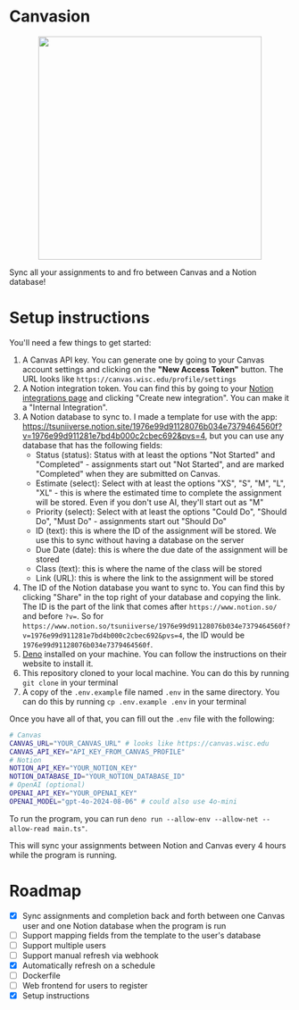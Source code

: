 # Canvasion
<p align="center">
<img src="https://github.com/user-attachments/assets/d5af387b-9949-453b-81e1-fc473a9a4dd8" width=400>
</p>

Sync all your assignments to and fro between Canvas and a Notion database!

# Setup instructions

You'll need a few things to get started:

1. A Canvas API key. You can generate one by going to your Canvas account settings and clicking on the **"New Access Token"** button. The URL looks like `https://canvas.wisc.edu/profile/settings`
2. A Notion integration token. You can find this by going to your [Notion integrations page](https://www.notion.so/my-integrations) and clicking "Create new integration". You can make it a "Internal Integration".
3. A Notion database to sync to. I made a template for use with the app: https://tsuniiverse.notion.site/1976e99d91128076b034e7379464560f?v=1976e99d911281e7bd4b000c2cbec692&pvs=4, but you can use any database that has the following fields:
    - Status (status): Status with at least the options "Not Started" and "Completed" - assignments start out "Not Started", and are marked "Completed" when they are submitted on Canvas.
    - Estimate (select): Select with at least the options "XS", "S", "M", "L", "XL" - this is where the estimated time to complete the assignment will be stored. Even if you don't use AI, they'll start out as "M"
    - Priority (select): Select with at least the options "Could Do", "Should Do", "Must Do" - assignments start out "Should Do"
    - ID (text): this is where the ID of the assignment will be stored. We use this to sync without having a database on the server
    - Due Date (date): this is where the due date of the assignment will be stored
    - Class (text): this is where the name of the class will be stored
    - Link (URL): this is where the link to the assignment will be stored
4. The ID of the Notion database you want to sync to.  You can find this by clicking "Share" in the top right of your database and copying the link. The ID is the part of the link that comes after `https://www.notion.so/` and before `?v=`. So for `https://www.notion.so/tsuniiverse/1976e99d91128076b034e7379464560f?v=1976e99d911281e7bd4b000c2cbec692&pvs=4`, the ID would be `1976e99d91128076b034e7379464560f`.
5. [Deno](https://deno.com/) installed on your machine. You can follow the instructions on their website to install it.
6. This repository cloned to your local machine. You can do this by running `git clone` in your terminal
7. A copy of the `.env.example` file named `.env` in the same directory. You can do this by running `cp .env.example .env` in your terminal

Once you have all of that, you can fill out the `.env` file with the following:

```bash
# Canvas
CANVAS_URL="YOUR_CANVAS_URL" # looks like https://canvas.wisc.edu
CANVAS_API_KEY="API_KEY_FROM_CANVAS_PROFILE"
# Notion
NOTION_API_KEY="YOUR_NOTION_KEY"
NOTION_DATABASE_ID="YOUR_NOTION_DATABASE_ID"
# OpenAI (optional)
OPENAI_API_KEY="YOUR_OPENAI_KEY"
OPENAI_MODEL="gpt-4o-2024-08-06" # could also use 4o-mini
```

To run the program, you can run `deno run --allow-env --allow-net --allow-read main.ts"`.

This will sync your assignments between Notion and Canvas every 4 hours while the program is running.

# Roadmap
- [x] Sync assignments and completion back and forth between one Canvas user and one Notion database when the program is run
- [ ] Support mapping fields from the template to the user's database
- [ ] Support multiple users
- [ ] Support manual refresh via webhook
- [x] Automatically refresh on a schedule
- [ ] Dockerfile
- [ ] Web frontend for users to register
- [x] Setup instructions
